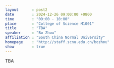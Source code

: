 ```yaml
---
layout      : post2
date        : 2024-12-26 09:00:00 +0800
time        : "09:00 - 10:00"
place       : "College of Science M1001"
title       : "TBA"
speaker     : "Bo Zhou"
affiliation : "South China Normal University"
homepage    : "http://staff.scnu.edu.cn/bozhou"
show        : true
---
```


TBA

